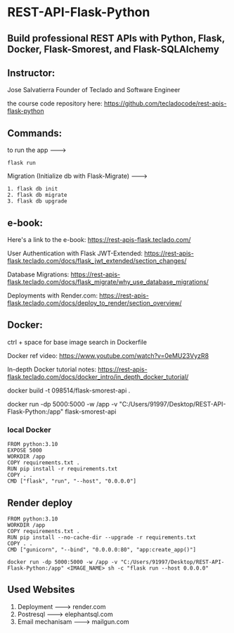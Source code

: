 # REST-API-Flask-Python

## Build professional REST APIs with Python, Flask, Docker, Flask-Smorest, and Flask-SQLAlchemy

## Instructor:
Jose Salvatierra
Founder of Teclado and Software Engineer

the course code repository here: https://github.com/tecladocode/rest-apis-flask-python

## Commands:

to run the app ---> 

```
flask run
```

Migration (Initialize db with Flask-Migrate) ---> 

```
1. flask db init 
2. flask db migrate
3. flask db upgrade
```

## e-book:

Here's a link to the e-book: https://rest-apis-flask.teclado.com/

User Authentication with Flask JWT-Extended: https://rest-apis-flask.teclado.com/docs/flask_jwt_extended/section_changes/

Database Migrations: https://rest-apis-flask.teclado.com/docs/flask_migrate/why_use_database_migrations/

Deployments with Render.com: https://rest-apis-flask.teclado.com/docs/deploy_to_render/section_overview/

## Docker:

ctrl + space for base image search in Dockerfile

Docker ref video: https://www.youtube.com/watch?v=0eMU23VyzR8

In-depth Docker tutorial notes: https://rest-apis-flask.teclado.com/docs/docker_intro/in_depth_docker_tutorial/

docker build -t 098514/flask-smorest-api .

docker run -dp 5000:5000 -w /app -v "C:/Users/91997/Desktop/REST-API-Flask-Python:/app" flask-smorest-api

### local Docker

```
FROM python:3.10
EXPOSE 5000
WORKDIR /app
COPY requirements.txt .
RUN pip install -r requirements.txt
COPY . .
CMD ["flask", "run", "--host", "0.0.0.0"]
```

## Render deploy
```
FROM python:3.10
WORKDIR /app
COPY requirements.txt .
RUN pip install --no-cache-dir --upgrade -r requirements.txt
COPY . .
CMD ["gunicorn", "--bind", "0.0.0.0:80", "app:create_app()"]
```

```
docker run -dp 5000:5000 -w /app -v "C:/Users/91997/Desktop/REST-API-Flask-Python:/app" <IMAGE_NAME> sh -c "flask run --host 0.0.0.0"
```

## Used Websites

1. Deployment ---> render.com
2. Postresql ---> elephantsql.com
3. Email mechanisam ---> mailgun.com